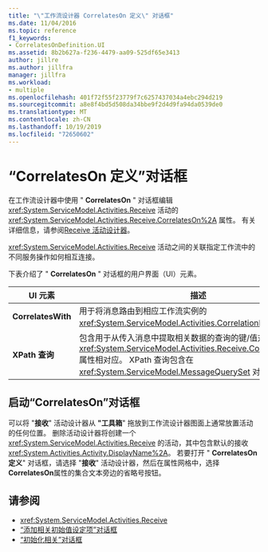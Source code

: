 ```yaml
---
title: "\"工作流设计器 CorrelatesOn 定义\" 对话框"
ms.date: 11/04/2016
ms.topic: reference
f1_keywords:
- CorrelatesOnDefinition.UI
ms.assetid: 8b2b627a-f236-4479-aa09-525df65e3413
author: jillre
ms.author: jillfra
manager: jillfra
ms.workload:
- multiple
ms.openlocfilehash: 401f72f55f23779f7c6257437034a4ebc294d219
ms.sourcegitcommit: a8e8f4bd5d508da34bbe9f2d4d9fa94da0539de0
ms.translationtype: MT
ms.contentlocale: zh-CN
ms.lasthandoff: 10/19/2019
ms.locfileid: "72650602"
---
```

# <a name="correlateson-definition-dialog-box"></a>“CorrelatesOn 定义”对话框

在工作流设计器中使用 " **CorrelatesOn** " 对话框编辑 <xref:System.ServiceModel.Activities.Receive> 活动的 <xref:System.ServiceModel.Activities.Receive.CorrelatesOn%2A> 属性。 有关详细信息，请参阅[Receive 活动设计器](../workflow-designer/receive-activity-designer.md)。

<xref:System.ServiceModel.Activities.Receive> 活动之间的关联指定工作流中的不同服务操作如何相互连接。

下表介绍了 " **CorrelatesOn** " 对话框的用户界面（UI）元素。

|UI 元素|描述|
|-|-----------------|
|**CorrelatesWith**|用于将消息路由到相应工作流实例的 <xref:System.ServiceModel.Activities.CorrelationHandle>。|
|**XPath 查询**|包含用于从传入消息中提取相关数据的查询的键/值对。 此值与 <xref:System.ServiceModel.Activities.Receive.CorrelatesOn%2A> 属性相对应。 XPath 查询包含在 <xref:System.ServiceModel.MessageQuerySet> 对象中。|

## <a name="to-launch-the-correlateson-dialog-box"></a>启动“CorrelatesOn”对话框

可以将 "**接收**" 活动设计器从 **"工具箱**" 拖放到工作流设计器图面上通常放置活动的任何位置。 删除活动设计器将创建一个 <xref:System.ServiceModel.Activities.Receive> 的活动，其中包含默认的接收 <xref:System.Activities.Activity.DisplayName%2A>。 若要打开 " **CorrelatesOn 定义**" 对话框，请选择 "**接收**" 活动设计器，然后在属性网格中，选择**CorrelatesOn**属性的集合文本旁边的省略号按钮。

## <a name="see-also"></a>请参阅

- <xref:System.ServiceModel.Activities.Receive>
- [“添加相关初始值设定项”对话框](../workflow-designer/add-correlationinitializers-dialog-box.md)
- [“初始化相关”对话框](../workflow-designer/initialize-correlation-dialog-box.md)